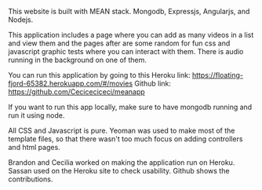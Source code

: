 This website is built with MEAN stack.
Mongodb, Expressjs, Angularjs, and Nodejs.

This application includes a page where you can add as many videos
in a list and view them and the pages after are some random for 
fun css and javascript graphic tests where you can interact with them.
There is audio running in the background on one of them.

You can run this application by going to this Heroku link:
https://floating-fjord-65382.herokuapp.com/#/movies
Github link:
https://github.com/Ceciceciceci/meanapp

If you want to run this app locally, make sure to have mongodb running
and run it using node.

All CSS and Javascript is pure. 
Yeoman was used to make most of the template files, so that there
wasn't too much focus on adding controllers and html pages.

Brandon and Cecilia worked on making the application run on Heroku.
Sassan used on the Heroku site to check usability.
Github shows the contributions.

